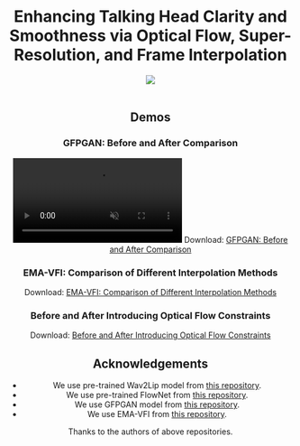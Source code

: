 <div align="center">

# Enhancing Talking Head Clarity and Smoothness via Optical Flow, Super-Resolution, and Frame Interpolation

<div align="center">
  <a href='' target="_blank"><img src='https://img.shields.io/badge/Project-Wav2Lip-FGE-green'></a>
</div>
<br>


## Demos
### GFPGAN: Before and After Comparison
<video controls loop src="" muted="false"></video>
Download: [GFPGAN: Before and After Comparison](https://github.com/Xinming-Shu/Talking-Head-FGE/gfpgan_cmp.mp4)

### EMA-VFI: Comparison of Different Interpolation Methods
Download: [EMA-VFI: Comparison of Different Interpolation Methods](https://github.com/Xinming-Shu/Talking-Head-FGE/wav2lip_compare_vfi.mp4)

### Before and After Introducing Optical Flow Constraints
Download: [Before and After Introducing Optical Flow Constraints](https://github.com/Xinming-Shu/Talking-Head-FGE/Obama_ft_sr.mp4)


## Acknowledgements
- We use pre-trained Wav2Lip model from [this repository](https://github.com/Rudrabha/Wav2Lip/tree/master/evaluation).
- We use pre-trained FlowNet from [this repository](https://github.com/NVIDIA/flownet2-pytorch).
- We use GFPGAN model from [this repository](https://github.com/TencentARC/GFPGAN).
- We use EMA-VFI from [this repository](https://github.com/MCG-NJU/EMA-VFI).

Thanks to the authors of above repositories.
